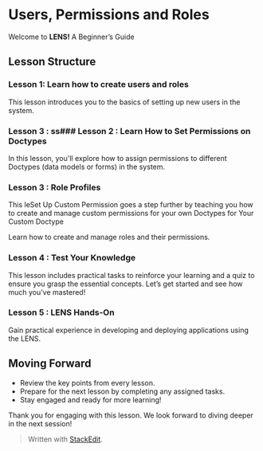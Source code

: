 # Users, Permissions and Roles

Welcome to **LENS!** A Beginner’s Guide

## Lesson Structure

### Lesson 1: Learn how to create users and roles

This lesson introduces you to the basics of setting up new users in the system.


### Lesson 3 : ss### Lesson 2 : Learn How to Set Permissions on Doctypes

In this lesson, you'll explore how to assign permissions to different Doctypes (data models or forms) in the system.


### Lesson 3 : Role Profiles

This leSet Up Custom Permission goes a step further by teaching you how to create and manage custom permissions for your own Doctypes for Your Custom Doctype

Learn how to create and manage roles and their permissions.


### Lesson 4 : Test Your Knowledge

This lesson includes practical tasks to reinforce your learning and a quiz to ensure you grasp the essential concepts. Let’s get started and see how much you’ve mastered!

### Lesson 5 : LENS Hands-On

Gain practical experience in developing and deploying applications using the LENS.

## Moving Forward

-   Review the key points from every lesson.
-   Prepare for the next lesson by completing any assigned tasks.
-   Stay engaged and ready for more learning!

Thank you for engaging with this lesson. We look forward to diving deeper in the next session!


> Written with [StackEdit](https://stackedit.io/).
<!--stackedit_data:
eyJoaXN0b3J5IjpbMTEyNTUzNzk4Nyw3MjYzNzgzMjUsLTIwMz
M0NzE2OTgsOTIzMzYzNTAyLDE0NTM5NjY2NTUsLTEzMTQzNzgx
MzddfQ==
-->